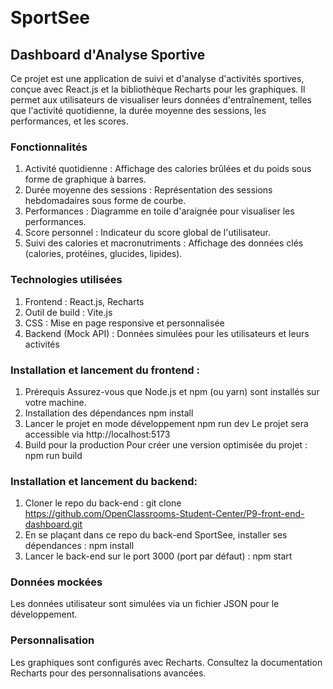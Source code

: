 # SportSee <svg width="58" height="58" viewBox="0 0 58 58" fill="none" xmlns="http://www.w3.org/2000/svg">
<path d="M28.5982 57.7027C44.3925 57.7027 57.1963 44.7855 57.1963 28.8514C57.1963 12.9172 44.3925 0 28.5982 0C12.8038 0 0 12.9172 0 28.8514C0 44.7855 12.8038 57.7027 28.5982 57.7027Z" fill="#FF0101"/>
<path d="M40.9175 16.4234C43.5556 16.4234 45.6943 14.2658 45.6943 11.6043C45.6943 8.94275 43.5556 6.78516 40.9175 6.78516C38.2793 6.78516 36.1406 8.94275 36.1406 11.6043C36.1406 14.2658 38.2793 16.4234 40.9175 16.4234Z" fill="#020203"/>
<mask id="mask0_526_3350" style="mask-type:alpha" maskUnits="userSpaceOnUse" x="0" y="0" width="58" height="58">
<path d="M28.5982 57.7027C44.3925 57.7027 57.1963 44.7855 57.1963 28.8514C57.1963 12.9172 44.3925 0 28.5982 0C12.8038 0 0 12.9172 0 28.8514C0 44.7855 12.8038 57.7027 28.5982 57.7027Z" fill="#FF0101"/>
</mask>
<g mask="url(#mask0_526_3350)">
<path d="M39.5352 29.4227C39.8494 29.93 40.4151 30.247 41.0436 30.247C41.3579 30.247 41.6722 30.1836 41.9864 29.9934L50.5973 24.7938C51.4773 24.2865 51.7287 23.1451 51.2258 22.3208C50.723 21.4331 49.5917 21.1794 48.7746 21.6867L41.6093 25.9986L38.1524 19.2137C37.2096 18.2626 36.1411 17.3115 35.0726 16.4871L24.8275 11.2875C24.1362 10.9705 23.3819 11.0339 22.8162 11.5412L14.2682 19.3406C13.514 20.0381 13.4511 21.1794 14.1425 21.8769C14.8339 22.6379 15.9653 22.7013 16.6566 22.0038L24.3876 15.0287L29.7301 17.7553L20.5535 32.0859L-0.376547 57.0692C-1.19364 58.0204 -1.13078 59.5422 -0.125135 60.3665C0.817662 61.1909 2.32614 61.1275 3.14323 60.1129L23.4448 36.4611L32.1814 38.4902L26.2103 47.9383C25.5818 49.0796 25.9589 50.4747 27.0903 51.1087C28.0959 51.6794 29.4158 51.4258 30.1072 50.4112L37.7753 38.1732C38.2153 37.5391 38.2781 36.7148 38.0267 36.0173C37.7124 35.3198 37.1468 34.8125 36.3925 34.6857L29.6672 33.1004L35.764 23.4622L39.5352 29.4227Z" fill="#020203"/>
</g>
</svg>

## Dashboard d'Analyse Sportive
Ce projet est une application de suivi et d'analyse d'activités sportives, conçue avec React.js et la bibliothèque Recharts pour les graphiques. 
Il permet aux utilisateurs de visualiser leurs données d'entraînement, telles que l'activité quotidienne, la durée moyenne des sessions, les performances, et les scores.

### Fonctionnalités
1. Activité quotidienne : Affichage des calories brûlées et du poids sous forme de graphique à barres.
2. Durée moyenne des sessions : Représentation des sessions hebdomadaires sous forme de courbe.
3. Performances : Diagramme en toile d'araignée pour visualiser les performances.
4. Score personnel : Indicateur du score global de l'utilisateur.
5. Suivi des calories et macronutriments : Affichage des données clés (calories, protéines, glucides, lipides).

### Technologies utilisées
1. Frontend : React.js, Recharts
2. Outil de build : Vite.js
3. CSS : Mise en page responsive et personnalisée
4. Backend (Mock API) : Données simulées pour les utilisateurs et leurs activités

### Installation et lancement du frontend :
1. Prérequis
Assurez-vous que Node.js et npm (ou yarn) sont installés sur votre machine.
2. Installation des dépendances
npm install
3. Lancer le projet en mode développement
npm run dev
Le projet sera accessible via http://localhost:5173
4. Build pour la production
Pour créer une version optimisée du projet :
npm run build

### Installation et lancement du backend:
1. Cloner le repo du back-end : git clone https://github.com/OpenClassrooms-Student-Center/P9-front-end-dashboard.git
2. En se plaçant dans ce repo du back-end SportSee, installer ses dépendances :
 npm install
3. Lancer le back-end sur le port 3000 (port par défaut) :
 npm start

 
### Données mockées
Les données utilisateur sont simulées via un fichier JSON pour le développement.

### Personnalisation
Les graphiques sont configurés avec Recharts. Consultez la documentation Recharts pour des personnalisations avancées.
